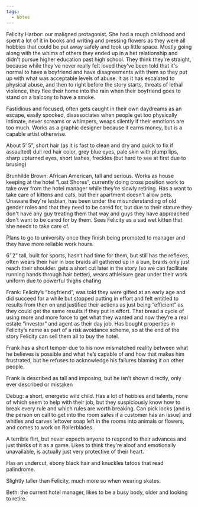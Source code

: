 ```yaml
---
tags:
  - Notes
---
```

Felicity Harbor: our maligned protagonist. She had a rough childhood and spent a lot of it in books and writing and pressing flowers as they were all hobbies that could be put away safely and took up little space. Mostly going along with the whims of others they ended up in a het relationship and didn't pursue higher education past high school. They think they're straight, because while they've never really felt loved they've been told that it's normal to have a boyfriend and have disagreements with them so they put up with what was acceptable levels of abuse. It as it has escalated to physical abuse, and then to right before the story starts, threats of lethal violence, they flee their home into the rain when their boyfriend goes to stand on a balcony to have a smoke.

Fastidious and focused, often gets caught in their own daydreams as an escape, easily spooked, disassociates when people get too physically intimate, never screams or whimpers, weaps silently if their emotions are too much. Works as a graphic designer because it earns money, but is a capable artist otherwise.

About 5’ 5”, short hair (as it is fast to clean and dry and quick to fix if assaulted) dull red hair color, grey blue eyes, pale skin with plump lips, sharp upturned eyes, short lashes, freckles (but hard to see at first due to brusing)

Brunhilde Brown: African American, tall and serious. Works as house keeping at the hotel “Lost Shores”, currently doing cross position work to take over from the hotel manager while they're slowly retiring. Has a want to take care of kittens and cats, but their apartment doesn't allow pets. Unaware they're lesbian, has been under the misunderstanding of old gender roles and that they need to be cared for, but due to their stature they don't have any guy treating them that way and guys they have approached don't want to be cared for by them. Sees Felicity as a sad wet kitten that she needs to take care of.

Plans to go to university once they finish being promoted to manager and they have more reliable work hours.

6’ 2” tall, built for sports, hasn’t had time for them, but still has the reflexes, often wears their hair in box braids all gathered up in a bun, braids only just reach their shoulder. gets a short cut later in the story (so we can facilitate running hands through hair better), wears athleisure gear under their work uniform due to powerful thighs chafing

Frank: Felicity’s “boyfriend”, was told they were gifted at an early age and did succeed for a while but stopped putting in effort and felt entitled to results from then on and justified their actions as just being “efficient” as they could get the same results if they put in effort. That bread a cycle of using more and more force to get what they wanted and now they’re a real estate “investor” and agent as their day job. Has bought properties in Felicity’s name as part of a risk avoidance scheme, so at the end of the story Felicity can sell them all to buy the hotel.

Frank has a short temper due to his now mismatched reality between what he believes is possible and what he’s capable of and how that makes him frustrated, but he refuses to acknowledge his failures blaming it on other people.

Frank is described as tall and imposing, but he isn’t shown directly, only ever described or mistaken

Debug: a short, energetic wild child. Has a lot of hobbies and talents, none of which seem to help with their job, but they suspiciously know how to break every rule and which rules are worth breaking. Can pick locks (and is the person on call to get into the room safes if a customer has an issue) and whitles and carves leftover soap left in the rooms into animals or flowers, and comes to work on Rollerblades.

A terrible flirt, but never expects anyone to respond to their advances and just thinks of it as a game. Likes to think they're aloof and emotionally unavailable, is actually just very protective of their heart.

Has an undercut, ebony black hair and knuckles tatoos that read palindrome.

Slightly taller than Felicity, much more so when wearing skates.

Beth: the current hotel manager, likes to be a busy body, older and looking to retire.